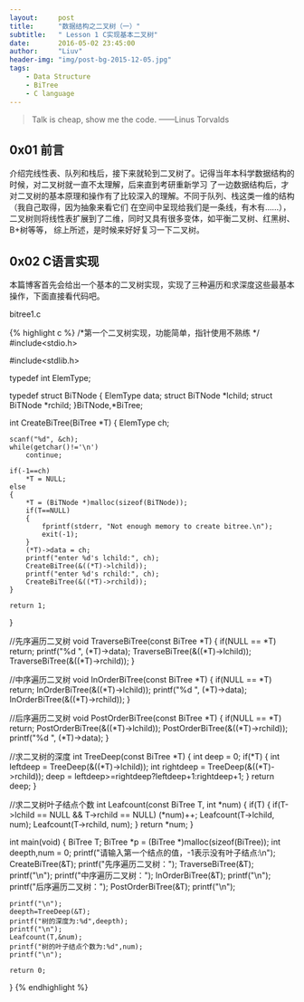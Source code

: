 ```yaml
---
layout:     post
title:      "数据结构之二叉树（一）"
subtitle:   " Lesson 1 C实现基本二叉树"
date:       2016-05-02 23:45:00
author:     "Liuv"
header-img: "img/post-bg-2015-12-05.jpg"
tags:
    - Data Structure
    - BiTree
    - C language
---
```


>  Talk is cheap, show me the code. ——Linus Torvalds

## 0x01 前言
介绍完线性表、队列和栈后，接下来就轮到二叉树了。记得当年本科学数据结构的时候，对二叉树就一直不太理解，后来直到考研重新学习
了一边数据结构后，才对二叉树的基本原理和操作有了比较深入的理解。不同于队列、栈这类一维的结构（我自己取得，因为抽象来看它们
在空间中呈现给我们是一条线，有木有……），二叉树则将线性表扩展到了二维，同时又具有很多变体，如平衡二叉树、红黑树、B+树等等，
综上所述，是时候来好好复习一下二叉树。

## 0x02 C语言实现
本篇博客首先会给出一个基本的二叉树实现，实现了三种遍历和求深度这些最基本操作，下面直接看代码吧。

bitree1.c

{% highlight c %}
/*第一个二叉树实现，功能简单，指针使用不熟练 */
#include<stdio.h>

#include<stdlib.h>

typedef int ElemType;

typedef struct BiTNode
{
    ElemType data;
    struct BiTNode *lchild;
    struct BiTNode *rchild;
}BiTNode,*BiTree;

int CreateBiTree(BiTree *T)
{
    ElemType ch;

    scanf("%d", &ch);
    while(getchar()!='\n')
        continue;

    if(-1==ch)
        *T = NULL;
    else
    {
        *T = (BiTNode *)malloc(sizeof(BiTNode));
        if(T==NULL)
        {
            fprintf(stderr, "Not enough memory to create bitree.\n");
            exit(-1);
        }
        (*T)->data = ch;
        printf("enter %d's lchild:", ch);
        CreateBiTree(&((*T)->lchild));
        printf("enter %d's rchild:", ch);
        CreateBiTree(&((*T)->rchild));
    }

    return 1;
}

//先序遍历二叉树
void TraverseBiTree(const BiTree *T)
{
    if(NULL == *T)
        return;
    printf("%d ", (*T)->data);
    TraverseBiTree(&((*T)->lchild));
    TraverseBiTree(&((*T)->rchild));
}

//中序遍历二叉树
void InOrderBiTree(const BiTree *T)
{
    if(NULL == *T)
        return;
    InOrderBiTree(&((*T)->lchild));
    printf("%d ", (*T)->data);
    InOrderBiTree(&((*T)->rchild));
}

//后序遍历二叉树
void PostOrderBiTree(const BiTree *T)
{
    if(NULL == *T)
        return;
    PostOrderBiTree(&((*T)->lchild));
    PostOrderBiTree(&((*T)->rchild));
    printf("%d ", (*T)->data);
}

//求二叉树的深度
int TreeDeep(const BiTree *T)
{
    int deep = 0;
    if(*T)
    {
        int leftdeep = TreeDeep(&((*T)->lchild));
        int rightdeep = TreeDeep(&((*T)->rchild));
        deep = leftdeep>=rightdeep?leftdeep+1:rightdeep+1;
    }
    return deep;
}

//求二叉树叶子结点个数
int Leafcount(const BiTree T, int *num)
{
    if(T)
    {
        if(T->lchild == NULL && T->rchild == NULL)
            (*num)++;
        Leafcount(T->lchild, num);
        Leafcount(T->rchild, num);
    }
    return *num;
}

int main(void)
{
    BiTree T;
    BiTree *p = (BiTree *)malloc(sizeof(BiTree));
    int deepth,num = 0;
    printf("请输入第一个结点的值，-1表示没有叶子结点:\n");
    CreateBiTree(&T);
    printf("先序遍历二叉树：");
    TraverseBiTree(&T);
    printf("\n");
    printf("中序遍历二叉树：");
    InOrderBiTree(&T);
    printf("\n");
    printf("后序遍历二叉树：");
    PostOrderBiTree(&T);
    printf("\n");

    printf("\n");
    deepth=TreeDeep(&T);
    printf("树的深度为:%d",deepth);
    printf("\n");
    Leafcount(T,&num);
    printf("树的叶子结点个数为:%d",num);
    printf("\n");

    return 0;
}
{% endhighlight %}

